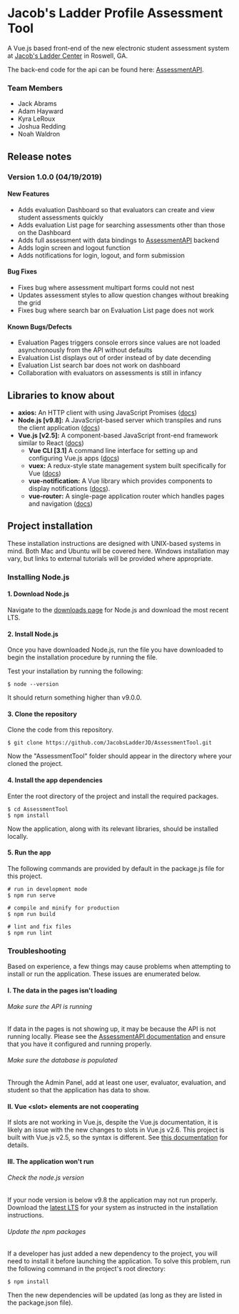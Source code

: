 # Jacob's Ladder Profile Assessment Tool
A Vue.js based front-end of the new electronic student assessment system at [Jacob's Ladder Center](https://www.jacobsladdercenter.com/) in Roswell, GA.

The back-end code for the api can be found here: [AssessmentAPI](https://github.com/JacobsLadderJD/AssessmentAPI).
### Team Members
- Jack Abrams
- Adam Hayward
- Kyra LeRoux
- Joshua Redding
- Noah Waldron

## Release notes
### Version 1.0.0 (04/19/2019)
#### New Features
- Adds evaluation Dashboard so that evaluators can create and view student assessments quickly
- Adds evaluation List page for searching assessments other than those on the Dashboard
- Adds full assessment with data bindings to [AssessmentAPI](https://github.com/JacobsLadderJD/AssessmentAPI) backend
- Adds login screen and logout function
- Adds notifications for login, logout, and form submission

#### Bug Fixes
- Fixes bug where assessment multipart forms could not nest
- Updates assessment styles to allow question changes without breaking the grid
- Fixes bug where search bar on Evaluation List page does not work

#### Known Bugs/Defects
- Evaluation Pages triggers console errors since values are not loaded asynchronously from the API without defaults
- Evaluation List displays out of order instead of by date decending
- Evaluation List search bar does not work on dashboard
- Collaboration with evaluators on assessments is still in infancy

## Libraries to know about
- **axios:** An HTTP client with using JavaScript Promises ([docs](https://github.com/axios/axios))
- **Node.js [v9.8]:** A JavaScript-based server which transpiles and runs the client application ([docs](https://nodejs.org/en/))
- **Vue.js [v2.5]:** A component-based JavaScript front-end framework similar to React ([docs](https://vuejs.org/v2/guide/))
  - **Vue CLI [3.1]** A command line interface for setting up and configuring Vue.js apps ([docs](https://cli.vuejs.org/guide/))
  - **vuex:** A redux-style state management system built specifically for Vue ([docs](https://vuex.vuejs.org/))
  - **vue-notification:** A Vue library which provides components to display notifications ([docs](https://github.com/euvl/vue-notification/)).
  - **vue-router:** A single-page application router which handles pages and navigation ([docs](https://router.vuejs.org/))

## Project installation
These installation instructions are designed with UNIX-based systems in mind. Both Mac and Ubuntu will be covered here. Windows installation may vary, but links to external tutorials will be provided where appropriate.

### Installing Node.js
#### 1. Download Node.js
Navigate to the [downloads page](https://nodejs.org/en/download/) for Node.js and download the most recent LTS.
#### 2. Install Node.js
Once you have downloaded Node.js, run the file you have downloaded to begin the installation procedure by running the file.

Test your installation by running the following:
```shell
$ node --version
```
It should return something higher than v9.0.0.
#### 3. Clone the repository
Clone the code from this repository.
```shell
$ git clone https://github.com/JacobsLadderJD/AssessmentTool.git
```
Now the "AssessmentTool" folder should appear in the directory where your cloned the project.
#### 4. Install the app dependencies
Enter the root directory of the project and install the required packages.
```shell
$ cd AssessmentTool
$ npm install
```
Now the application, along with its relevant libraries, should be installed locally.

#### 5. Run the app
The following commands are provided by default in the package.js file for this project.
```shell
# run in development mode
$ npm run serve

# compile and minify for production
$ npm run build

# lint and fix files
$ npm run lint
```
### Troubleshooting
Based on experience, a few things may cause problems when attempting to install or run the application. These issues are enumerated below.
#### I. The data in the pages isn't loading
###### Make sure the API is running
If data in the pages is not showing up, it may be because the API is not running locally. Please see the [AssessmentAPI documentation]() and ensure that you have it configured and running properly.
###### Make sure the database is populated
Through the Admin Panel, add at least one user, evaluator, evaluation, and student so that the application has data to show.

#### II. Vue <slot\> elements are not cooperating
If slots are not working in Vue.js, despite the Vue.js documentation, it is likely an issue with the new changes to slots in Vue.js v2.6. This project is built with Vue.js v2.5, so the syntax is different. See [this documentation]() for details.

#### III. The application won't run
###### Check the node.js version
If your node version is below v9.8 the application may not run properly. Download the [latest LTS](https://nodejs.org/en/download/) for your system as instructed in the installation instructions.
###### Update the npm packages
If a developer has just added a new dependency to the project, you will need to install it before launching the application. To solve this problem, run the following command in the project's root directory:
```shell
$ npm install
```
Then the new dependencies will be updated (as long as they are listed in the package.json file).
